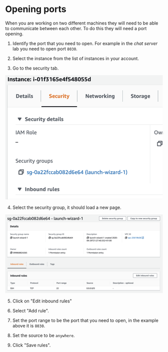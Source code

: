 # Opening ports

When you are working on two different machines they will need to be able to communicate between each other. To do this they will need a port opening.

1. Identify the port that you need to open. For example in the *chat server* lab you need to open port `8030`.

2. Select the instance from the list of instances in your account.

3. Go to the security tab.

![Security Tab](content/security-tab.png)

4. Select the security group, it should load a new page.

![Security Group](content/security-group.png)

5. Click on "Edit inbound rules"

6. Select "Add rule".

7. Set the port range to be the port that you need to open, in the example above it is `8030`.

8. Set the source to be `anywhere`.

9. Click "Save rules".
